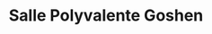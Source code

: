 ---
title: "Salle Polyvalente Goshen"
url: /kinshasa/salle-polyvalente-goshen/
shop: Einkaufszentrum
---